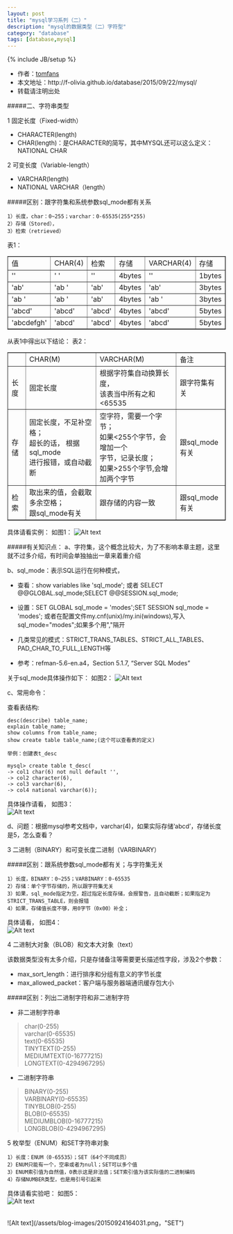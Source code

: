 ```yaml
---
layout: post
title: "mysql学习系列（二）"
description: "mysql的数据类型（二）字符型"
category: "database"
tags: [database,mysql]
---
```

{% include JB/setup %}

<ul>
    <li>作者：<a href="http://weibo.com/Polivia" target="blank">tomfans</a></li>
    <li>本文地址：http://f-olivia.github.io/database/2015/09/22/mysql/</li>
    <li>转载请注明出处</li>
</ul>

#####二、字符串类型

1 固定长度（Fixed-width）

* CHARACTER(length)
* CHAR(length)：是CHARACTER的简写，其中MYSQL还可以这么定义：NATIONAL CHAR

2 可变长度（Variable-length）

* VARCHAR(length)
* NATIONAL VARCHAR（length）

#####区别：跟字符集和系统参数sql_mode都有关系

	1）长度，char：0~255；varchar：0-65535(255*255)
	2）存储（Stored），
	3）检索（retrieved）


表1：

<table border="1">
<tr><td>值</td><td>CHAR(4)</td><td>检索</td><td>存储</td><td>VARCHAR(4)</td><td>存储</td><td>检索</td></tr>
<tr><td>''</td><td>'    '</td><td>''</td><td>4bytes</td><td>''</td><td>1bytes</td><td>''</td></tr>
<tr><td>'ab'</td><td>'ab  '</td><td>'ab'</td><td>4bytes</td><td>'ab'</td><td>3bytes</td><td>'ab'</td></tr>
<tr><td>'ab '</td><td>'ab  '</td><td>'ab'</td><td>4bytes</td><td>'ab '</td><td>3bytes</td><td>'ab '</td></tr>
<tr><td>'abcd'</td><td>'abcd'</td><td>'abcd'</td><td>4bytes</td><td>'abcd'</td><td>5bytes</td><td>'abcd'</td></tr>
<tr><td>'abcdefgh'</td><td>'abcd'</td><td>'abcd'</td><td>4bytes</td><td>'abcd'</td><td>5bytes</td><td>'abcd'</td></tr>
</table>


从表1中得出以下结论：
表2：

<table border="1">
<tr><td> </td><td>CHAR(M)</td><td>VARCHAR(M)</td><td>备注</td></tr>
<tr><td>长度</td><td>固定长度</td><td>根据字符集自动换算长度，<br>
该表当中所有之和<65535</td><td>跟字符集有关</td></tr>
<tr><td>存储</td><td>固定长度，不足补空格；<br>超长的话，
根据sql_mode<br>进行报错，或自动截断</td><td>空字符，需要一个字节；<br>
如果<255个字节，会增加一个<br>字节，记录长度；<br>如果>255个字节,会增加两个字节</td></td><td>跟sql_mode有关</td></tr>
<tr><td>检索</td><td>取出来的值，会截取多余空格；<br>跟sql_mode有关</td><td>跟存储的内容一致</td></td><td>跟sql_mode有关</td></tr>
</table>

具体请看实例：
如图1：
![Alt text](/assets/blog-images/20150922163551.png)


#####有关知识点：
a、字符集，这个概念比较大，为了不影响本章主题，这里就不过多介绍，有时间会单独抽出一章来着重介绍

b、sql_mode：表示SQL运行在何种模式，

* 查看：show variables like 'sql_mode'; 或者 SELECT @@GLOBAL.sql_mode;SELECT @@SESSION.sql_mode;

* 设置：SET GLOBAL sql_mode = 'modes';SET SESSION sql_mode = 'modes';
或者在配置文件my.cnf(unix)/my.ini(windows),写入sql_mode="modes";如果多个用","隔开

* 几类常见的模式：STRICT_TRANS_TABLES、STRICT_ALL_TABLES、PAD_CHAR_TO_FULL_LENGTH等

* 参考：refman-5.6-en.a4，Section 5.1.7, “Server SQL Modes”


关于sql_mode具体操作如下：
如图2：
![Alt text](/assets/blog-images/20150922164809.png)


c、常用命令：
	
查看表结构:

	desc(describe) table_name;
	explain table_name;
	show columns from table_name;
	show create table table_name;(这个可以查看表的定义)
	
	举例：创建表t_desc
	
	mysql> create table t_desc(
    -> col1 char(6) not null default '',
    -> col2 character(6),
    -> col3 varchar(6),
    -> col4 national varchar(6));


具体操作请看，
如图3：
<br>
![Alt text](/assets/blog-images/20150922095133.png)


d、问题：根据mysql参考文档中，varchar(4)，如果实际存储‘abcd’，存储长度是5，怎么查看？


3 二进制（BINARY）和可变长度二进制（VARBINARY）

#####区别：跟系统参数sql_mode都有关；与字符集无关

	1）长度，BINARY：0~255；VARBINARY：0-65535
	2）存储：单个字节存储的，所以跟字符集无关
	3）如果，sql_mode指定为空，超过指定长度存储，会报警告，且自动截断；如果指定为STRICT_TRANS_TABLE，则会报错
	4）如果，存储值长度不够，用0字节（0x00）补全；

具体请看，
如图4：
<br>
![Alt text](/assets/blog-images/20150923164823.jpg)

4 二进制大对象（BLOB）和文本大对象（text）

该数据类型没有太多介绍，只是存储备注等需要更长描述性字段，涉及2个参数：

* max_sort_length：进行排序和分组有意义的字节长度
* max_allowed_packet：客户端与服务器端通讯缓存包大小

#####区别：列出二进制字符和非二进制字符

* 非二进制字符串
> char(0-255)  
> varchar(0-65535)  
> text(0-65535)  
> TINYTEXT(0-255)  
> MEDIUMTEXT(0-16777215)  
> LONGTEXT(0-4294967295)


* 二进制字符串
> BINARY(0-255)  
> VARBINARY(0-65535)  
> TINYBLOB(0-255)  
> BLOB(0-65535)  
> MEDIUMBLOB(0-16777215)  
> LONGBLOB(0-4294967295)


5 枚举型（ENUM）和SET字符串对象

	1）长度：ENUM（0-65535）；SET（64个不同成员）
	2）ENUM只能有一个，空串或者为null；SET可以多个值
	3）ENUM索引值为自然值，0表示这是非法值；SET索引值为该实际值的二进制编码
	4）存储NUMBER类型，也是用引号引起来


具体请看实验吧：
如图5：
<br>
![Alt text](/assets/blog-images/20150924162913.png，"ENUM")

<br>
![Alt text](/assets/blog-images/20150924164031.png，"SET")	
